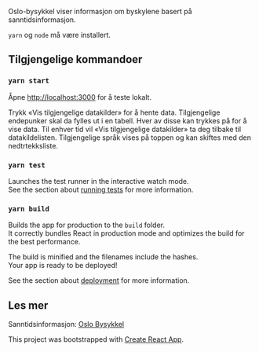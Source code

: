 Oslo-bysykkel viser informasjon om byskylene basert på sanntidsinformasjon. 

`yarn` og `node` må være installert.

## Tilgjengelige kommandoer

### `yarn start`

Åpne [http://localhost:3000](http://localhost:3000) for å teste lokalt.

Trykk «Vis tilgjengelige datakilder» for å hente data.
Tilgjengelige endepunker skal da fylles ut i en tabell. Hver av disse kan trykkes på for å vise data.
Til enhver tid vil «Vis tilgjengelige datakilder» ta deg tilbake til datakildelisten.
Tilgjengelige språk vises på toppen og kan skiftes med den nedtrtekksliste.

### `yarn test`

Launches the test runner in the interactive watch mode.<br />
See the section about [running tests](https://facebook.github.io/create-react-app/docs/running-tests) for more information.

### `yarn build`

Builds the app for production to the `build` folder.<br />
It correctly bundles React in production mode and optimizes the build for the best performance.

The build is minified and the filenames include the hashes.<br />
Your app is ready to be deployed!

See the section about [deployment](https://facebook.github.io/create-react-app/docs/deployment) for more information.

## Les mer

Sanntidsinformasjon: [Oslo Bysykkel](https://oslobysykkel.no/apne-data/sanntid)

This project was bootstrapped with [Create React App](https://github.com/facebook/create-react-app).

